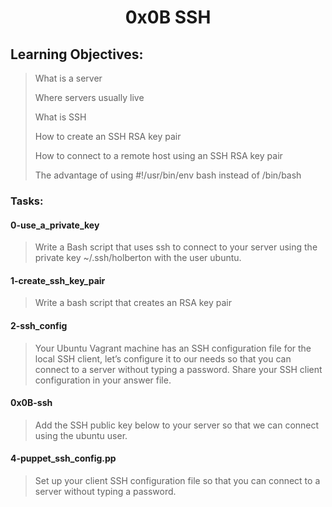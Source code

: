 <h1 align="center"> 0x0B SSH </h1>

## Learning Objectives:

> What is a server
>
> Where servers usually live
>
> What is SSH
>
> How to create an SSH RSA key pair
>
> How to connect to a remote host using an SSH RSA key pair
>
> The advantage of using #!/usr/bin/env bash instead of /bin/bash

### Tasks:

#### 0-use_a_private_key
> Write a Bash script that uses ssh to connect to your server using the private key ~/.ssh/holberton with the user ubuntu.

#### 1-create_ssh_key_pair
> Write a bash script that creates an RSA key pair

#### 2-ssh_config
> Your Ubuntu Vagrant machine has an SSH configuration file for the local SSH client, let’s configure it to our needs so that you can connect to a server without typing a password. Share your SSH client configuration in your answer file.

#### 0x0B-ssh
> Add the SSH public key below to your server so that we can connect using the ubuntu user.

#### 4-puppet_ssh_config.pp
> Set up your client SSH configuration file so that you can connect to a server without typing a password.
